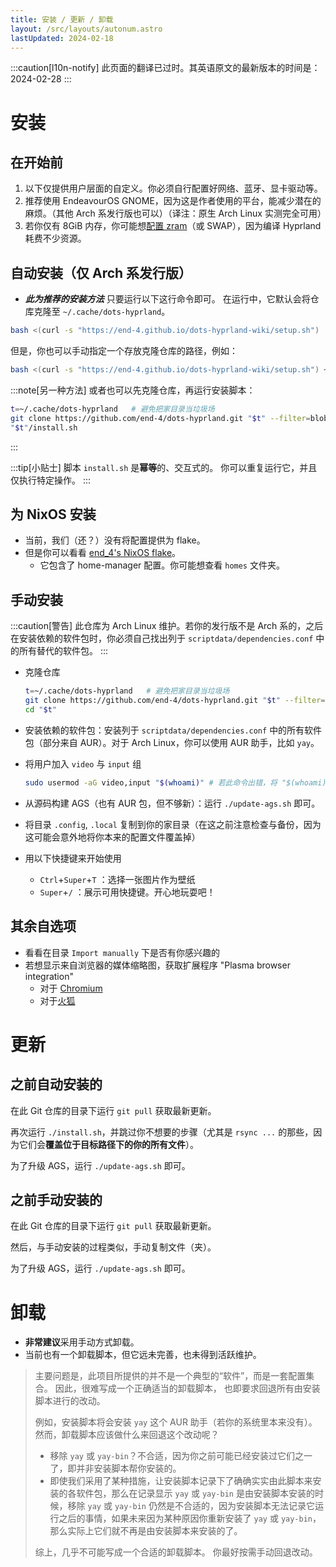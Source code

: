 ```yaml
---
title: 安装 / 更新 / 卸载
layout: /src/layouts/autonum.astro
lastUpdated: 2024-02-18
---
```

:::caution[l10n-notify]
此页面的翻译已过时。其英语原文的最新版本的时间是：2024-02-28
:::

# 安装
## 在开始前
1. 以下仅提供用户层面的自定义。你必须自行配置好网络、蓝牙、显卡驱动等。
2. 推荐使用 EndeavourOS GNOME，因为这是作者使用的平台，能减少潜在的麻烦。（其他 Arch 系发行版也可以）（译注：原生 Arch Linux 实测完全可用）
3. 若你仅有 8GiB 内存，你可能想[配置 zram](https://forum.endeavouros.com/t/enabling-zram-in-endeavouros/37746)（或 SWAP），因为编译 Hyprland 耗费不少资源。

## 自动安装（仅 Arch 系发行版）
- _**此为推荐的安装方法**_
只要运行以下这行命令即可。
在运行中，它默认会将仓库克隆至 `~/.cache/dots-hyprland`。
```bash
bash <(curl -s "https://end-4.github.io/dots-hyprland-wiki/setup.sh")
```
但是，你也可以手动指定一个存放克隆仓库的路径，例如：
```bash
bash <(curl -s "https://end-4.github.io/dots-hyprland-wiki/setup.sh") ~/.dots/dots-hyprland
```

:::note[另一种方法]
或者也可以先克隆仓库，再运行安装脚本：
```bash
t=~/.cache/dots-hyprland   # 避免把家目录当垃圾场
git clone https://github.com/end-4/dots-hyprland.git "$t" --filter=blob:none
"$t"/install.sh
```
:::

:::tip[小贴士]
脚本 `install.sh` 是**幂等**的、交互式的。
你可以重复运行它，并且仅执行特定操作。
:::

## 为 NixOS 安装
- 当前，我们（还？）没有将配置提供为 flake。
- 但是你可以看看 [end_4's NixOS flake](https://github.com/end-4/CirnOS)。
  - 它包含了 home-manager 配置。你可能想查看 `homes` 文件夹。

## 手动安装
:::caution[警告]
此仓库为 Arch Linux 维护。若你的发行版不是 Arch 系的，之后在安装依赖的软件包时，你必须自己找出列于 `scriptdata/dependencies.conf` 中的所有替代的软件包。
:::

- 克隆仓库
  ```bash
  t=~/.cache/dots-hyprland   # 避免把家目录当垃圾场
  git clone https://github.com/end-4/dots-hyprland.git "$t" --filter=blob:none
  cd "$t"
  ```
- 安装依赖的软件包：安装列于 `scriptdata/dependencies.conf` 中的所有软件包（部分来自 AUR）。对于 Arch Linux，你可以使用 AUR 助手，比如 `yay`。

- 将用户加入 `video` 与 `input` 组
  ```bash
  sudo usermod -aG video,input "$(whoami)" # 若此命令出错，将 "$(whoami)" 替换为你的用户名
  ```
- 从源码构建 AGS（也有 AUR 包，但不够新）：运行 `./update-ags.sh` 即可。
- 将目录 `.config`, `.local` 复制到你的家目录（在这之前注意检查与备份，因为这可能会意外地将你本来的配置文件覆盖掉）

- 用以下快捷键来开始使用
  - `Ctrl`+`Super`+`T` ：选择一张图片作为壁纸
  - `Super`+`/` ：展示可用快捷键。开心地玩耍吧！

## 其余自选项
  - 看看在目录 `Import manually` 下是否有你感兴趣的
  - 若想显示来自浏览器的媒体缩略图，获取扩展程序 "Plasma browser integration"
    - 对于 [Chromium](https://chrome.google.com/webstore/detail/plasma-integration/cimiefiiaegbelhefglklhhakcgmhkai)
    - 对于[火狐](https://addons.mozilla.org/en-US/firefox/addon/plasma-integration/)

# 更新
## 之前自动安装的
在此 Git 仓库的目录下运行 `git pull` 获取最新更新。

再次运行 `./install.sh`，并跳过你不想要的步骤（尤其是 `rsync ...` 的那些，因为它们会**覆盖位于目标路径下的你的所有文件**）。

为了升级 AGS，运行 `./update-ags.sh` 即可。
## 之前手动安装的
在此 Git 仓库的目录下运行 `git pull` 获取最新更新。

然后，与手动安装的过程类似，手动复制文件（夹）。

为了升级 AGS，运行 `./update-ags.sh` 即可。

# 卸载
- **非常建议**采用手动方式卸载。
- 当前也有一个卸载脚本，但它远未完善，也未得到活跃维护。

> 主要问题是，此项目所提供的并不是一个典型的“软件”，而是一套配置集合。
> 因此，很难写成一个正确适当的卸载脚本，
> 也即要求回退所有由安装脚本进行的改动。
> 
> 例如，安装脚本将会安装 `yay` 这个 AUR 助手（若你的系统里本来没有）。
> 然而，卸载脚本应该做什么来回退这个改动呢？
> - 移除 `yay` 或 `yay-bin`？不合适，因为你之前可能已经安装过它们之一了，即并非安装脚本帮你安装的。
> - 即使我们采用了某种措施，让安装脚本记录下了确确实实由此脚本来安装的各软件包，那么在记录显示 `yay` 或 `yay-bin` 是由安装脚本安装的时候，移除 `yay` 或 `yay-bin` 仍然是不合适的，因为安装脚本无法记录它运行之后的事情，如果未来因为某种原因你重新安装了 `yay` 或 `yay-bin`，那么实际上它们就不再是由安装脚本来安装的了。
> 
> 综上，几乎不可能写成一个合适的卸载脚本。
> 你最好按需手动回退改动。
